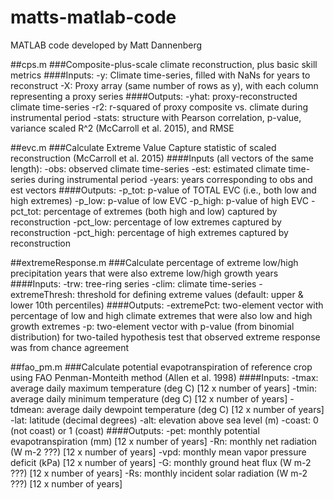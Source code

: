 # matts-matlab-code
MATLAB code developed by Matt Dannenberg

##cps.m
###Composite-plus-scale climate reconstruction, plus basic skill metrics
####Inputs:
-y: Climate time-series, filled with NaNs for years to reconstruct
-X: Proxy array (same number of rows as y), with each column representing a proxy series
####Outputs:
-yhat: proxy-reconstructed climate time-series
-r2: r-squared of proxy composite vs. climate during instrumental period
-stats: structure with Pearson correlation, p-value, variance scaled R^2 (McCarroll et al. 2015), and RMSE

##evc.m
###Calculate Extreme Value Capture statistic of scaled reconstruction (McCarroll et al. 2015)
####Inputs (all vectors of the same length):
-obs: observed climate time-series
-est: estimated climate time-series during instrumental period
-years: years corresponding to obs and est vectors
####Outputs:
-p_tot: p-value of TOTAL EVC (i.e., both low and high extremes)
-p_low: p-value of low EVC
-p_high: p-value of high EVC
-pct_tot: percentage of extremes (both high and low) captured by reconstruction
-pct_low: percentage of low extremes captured by reconstruction
-pct_high: percentage of high extremes captured by reconstruction

##extremeResponse.m
###Calculate percentage of extreme low/high precipitation years that were also extreme low/high growth years
####Inputs:
-trw: tree-ring series
-clim: climate time-series
-extremeThresh: threshold for defining extreme values (default: upper & lower 10th percentiles)
####Outputs:
-extremePct: two-element vector with percentage of low and high climate extremes that were also low and high growth extremes
-p: two-element vector with p-value (from binomial distribution) for two-tailed hypothesis test that observed extreme response was from chance agreement

##fao_pm.m
###Calculate potential evapotranspiration of reference crop using FAO Penman-Monteith method (Allen et al. 1998)
####Inputs:
-tmax: average daily maximum temperature (deg C) [12 x number of years]
-tmin: average daily minimum temperature (deg C) [12 x number of years]
-tdmean: average daily dewpoint temperature (deg C) [12 x number of years]
-lat: latitude (decimal degrees)
-alt: elevation above sea level (m)
-coast: 0 (not coast) or 1 (coast)
####Outputs:
-pet: monthly potential evapotranspiration (mm) [12 x number of years]
-Rn: monthly net radiation (W m-2 ???) [12 x number of years]
-vpd: monthly mean vapor pressure deficit (kPa) [12 x number of years]
-G: monthly ground heat flux (W m-2 ???) [12 x number of years]
-Rs: monthly incident solar radiation (W m-2 ???) [12 x number of years]